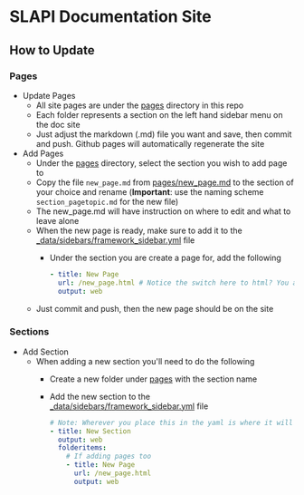 
# SLAPI Documentation Site

## How to Update

### Pages

-   Update Pages
    -   All site pages are under the [pages](pages) directory in this repo
    -   Each folder represents a section on the left hand sidebar menu on the doc site
    -   Just adjust the markdown (.md) file you want and save, then commit and push. Github pages will automatically regenerate the site
-   Add Pages
    -   Under the [pages](pages) directory, select the section you wish to add page to
    -   Copy the file `new_page.md` from [pages/new_page.md](pages/new_page.md) to the section of your choice and rename (**Important**: use the naming scheme `section_pagetopic.md` for the new file)
    -   The new_page.md will have instruction on where to edit and what to leave alone
    -   When the new page is ready, make sure to add it to the [_data/sidebars/framework_sidebar.yml](_data/sidebars/framework_sidebar.yml) file
        -   Under the section you are create a page for, add the following

            ```yaml
            - title: New Page
              url: /new_page.html # Notice the switch here to html? You are telling it to generate this file from the .md file
              output: web
            ```
    -   Just commit and push, then the new page should be on the site

### Sections
-   Add Section
    -   When adding a new section you'll need to do the following
        -   Create a new folder under [pages](pages) with the section name
        -   Add the new section to the [_data/sidebars/framework_sidebar.yml](_data/sidebars/framework_sidebar.yml) file

            ```yaml
            # Note: Wherever you place this in the yaml is where it will show up on the sidebar
            - title: New Section
              output: web
              folderitems:
                # If adding pages too
                - title: New Page
                  url: /new_page.html
                  output: web
            ```
